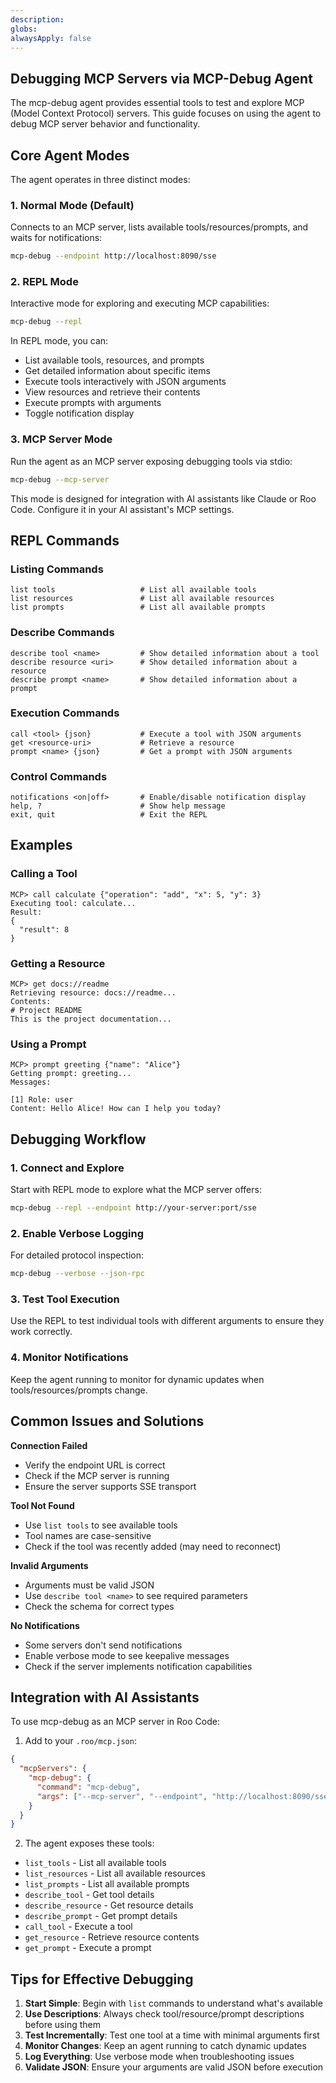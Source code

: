 ```yaml
---
description: 
globs: 
alwaysApply: false
---
```

## Debugging MCP Servers via MCP-Debug Agent

The mcp-debug agent provides essential tools to test and explore MCP (Model Context Protocol) servers. This guide focuses on using the agent to debug MCP server behavior and functionality.

## Core Agent Modes

The agent operates in three distinct modes:

### 1. Normal Mode (Default)
Connects to an MCP server, lists available tools/resources/prompts, and waits for notifications:
```bash
mcp-debug --endpoint http://localhost:8090/sse
```

### 2. REPL Mode
Interactive mode for exploring and executing MCP capabilities:
```bash
mcp-debug --repl
```

In REPL mode, you can:
- List available tools, resources, and prompts
- Get detailed information about specific items
- Execute tools interactively with JSON arguments
- View resources and retrieve their contents
- Execute prompts with arguments
- Toggle notification display

### 3. MCP Server Mode
Run the agent as an MCP server exposing debugging tools via stdio:
```bash
mcp-debug --mcp-server
```

This mode is designed for integration with AI assistants like Claude or Roo Code. Configure it in your AI assistant's MCP settings.

## REPL Commands

### Listing Commands
```
list tools                   # List all available tools
list resources               # List all available resources  
list prompts                 # List all available prompts
```

### Describe Commands
```
describe tool <name>         # Show detailed information about a tool
describe resource <uri>      # Show detailed information about a resource
describe prompt <name>       # Show detailed information about a prompt
```

### Execution Commands
```
call <tool> {json}           # Execute a tool with JSON arguments
get <resource-uri>           # Retrieve a resource
prompt <name> {json}         # Get a prompt with JSON arguments
```

### Control Commands
```
notifications <on|off>       # Enable/disable notification display
help, ?                      # Show help message
exit, quit                   # Exit the REPL
```

## Examples

### Calling a Tool
```
MCP> call calculate {"operation": "add", "x": 5, "y": 3}
Executing tool: calculate...
Result:
{
  "result": 8
}
```

### Getting a Resource
```
MCP> get docs://readme
Retrieving resource: docs://readme...
Contents:
# Project README
This is the project documentation...
```

### Using a Prompt
```
MCP> prompt greeting {"name": "Alice"}
Getting prompt: greeting...
Messages:

[1] Role: user
Content: Hello Alice! How can I help you today?
```

## Debugging Workflow

### 1. Connect and Explore
Start with REPL mode to explore what the MCP server offers:
```bash
mcp-debug --repl --endpoint http://your-server:port/sse
```

### 2. Enable Verbose Logging
For detailed protocol inspection:
```bash
mcp-debug --verbose --json-rpc
```

### 3. Test Tool Execution
Use the REPL to test individual tools with different arguments to ensure they work correctly.

### 4. Monitor Notifications
Keep the agent running to monitor for dynamic updates when tools/resources/prompts change.

## Common Issues and Solutions

**Connection Failed**
- Verify the endpoint URL is correct
- Check if the MCP server is running
- Ensure the server supports SSE transport

**Tool Not Found**
- Use `list tools` to see available tools
- Tool names are case-sensitive
- Check if the tool was recently added (may need to reconnect)

**Invalid Arguments**
- Arguments must be valid JSON
- Use `describe tool <name>` to see required parameters
- Check the schema for correct types

**No Notifications**
- Some servers don't send notifications
- Enable verbose mode to see keepalive messages
- Check if the server implements notification capabilities

## Integration with AI Assistants

To use mcp-debug as an MCP server in Roo Code:

1. Add to your `.roo/mcp.json`:
```json
{
  "mcpServers": {
    "mcp-debug": {
      "command": "mcp-debug",
      "args": ["--mcp-server", "--endpoint", "http://localhost:8090/sse"]
    }
  }
}
```

2. The agent exposes these tools:
- `list_tools` - List all available tools
- `list_resources` - List all available resources  
- `list_prompts` - List all available prompts
- `describe_tool` - Get tool details
- `describe_resource` - Get resource details
- `describe_prompt` - Get prompt details
- `call_tool` - Execute a tool
- `get_resource` - Retrieve resource contents
- `get_prompt` - Execute a prompt

## Tips for Effective Debugging

1. **Start Simple**: Begin with `list` commands to understand what's available
2. **Use Descriptions**: Always check tool/resource/prompt descriptions before using them
3. **Test Incrementally**: Test one tool at a time with minimal arguments first
4. **Monitor Changes**: Keep an agent running to catch dynamic updates
5. **Log Everything**: Use verbose mode when troubleshooting issues
6. **Validate JSON**: Ensure your arguments are valid JSON before execution
